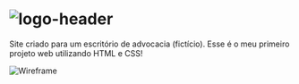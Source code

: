 # ![logo-header](https://user-images.githubusercontent.com/66256980/83903463-8df4f380-a734-11ea-9874-58fb00398839.png)
Site criado para um escritório de advocacia (fictício). Esse é o meu primeiro projeto web utilizando HTML e CSS!

![Wireframe](https://user-images.githubusercontent.com/66256980/83903693-f80d9880-a734-11ea-8985-f7aa897090fb.jpg)


